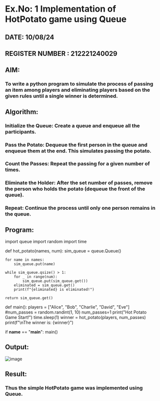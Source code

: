 # Ex.No: 1 Implementation of HotPotato game using Queue
## DATE: 10/08/24
## REGISTER NUMBER : 212221240029
## AIM:
### To write a python program to simulate the process of passing an item among players and eliminating players based on the given rules until a single winner is determined.

## Algorithm:
### Initialize the Queue: Create a queue and enqueue all the participants.
### Pass the Potato: Dequeue the first person in the queue and enqueue them at the end. This simulates passing the potato.
### Count the Passes: Repeat the passing for a given number of times.
### Eliminate the Holder: After the set number of passes, remove the person who holds the potato (dequeue the front of the queue).
### Repeat: Continue the process until only one person remains in the queue.
## Program: 

import queue
import random
import time

def hot_potato(names, num):
    sim_queue = queue.Queue()

    for name in names:
        sim_queue.put(name)

    while sim_queue.qsize() > 1:
        for _ in range(num):
            sim_queue.put(sim_queue.get())
        eliminated = sim_queue.get()
        print(f"{eliminated} is eliminated!")

    return sim_queue.get()

def main():
    players = ["Alice", "Bob", "Charlie", "David", "Eve"]
    #num_passes = random.randint(1, 10)
    num_passes=1
    print("Hot Potato Game Start!")
    time.sleep(1)
    winner = hot_potato(players, num_passes)
    print(f"\nThe winner is: {winner}")

if __name__ == "__main__":
    main()

## Output:
![image](https://github.com/user-attachments/assets/4636460c-f426-44cb-9645-0308383ce7d1)

## Result:
### Thus the simple HotPotato game was implemented using Queue.

